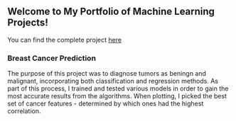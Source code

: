 ## Welcome to My Portfolio of Machine Learning Projects!

You can find the complete project [here](https://github.com/AnjaliPrabhu848/Breast-Cancer-Prediction) 

### Breast Cancer Prediction

The purpose of this project was to diagnose tumors as beningn and malignant, incorporating both classification and regression methods. As part of this process, I trained and tested various models in order to gain the most accurate results from the algorithms. When plotting, I picked the best set of cancer features - determined by which ones had the highest correlation. 
